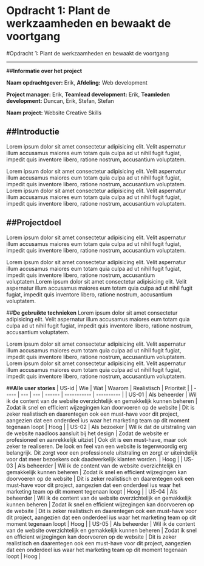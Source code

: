 # Opdracht 1: Plant de werkzaamheden en bewaakt de voortgang

#Opdracht 1: Plant de werkzaamheden en bewaakt de voortgang

---

##**Informatie over het project**

**Naam opdrachtgever:** Erik, 
**Afdeling:** Web development

**Project manager:** Erik, 
**Teamlead development:** Erik, 
**Teamleden development:** Duncan, Erik, Stefan, Stefan

**Naam project:** Website Creative Skills


##**Introductie**
---
Lorem ipsum dolor sit amet consectetur adipisicing elit. Velit aspernatur illum accusamus maiores eum totam quia culpa ad ut nihil fugit fugiat, impedit quis inventore libero, ratione nostrum, accusantium voluptatem.

Lorem ipsum dolor sit amet consectetur adipisicing elit. Velit aspernatur illum accusamus maiores eum totam quia culpa ad ut nihil fugit fugiat, impedit quis inventore libero, ratione nostrum, accusantium voluptatem. Lorem ipsum dolor sit amet consectetur adipisicing elit. Velit aspernatur illum accusamus maiores eum totam quia culpa ad ut nihil fugit fugiat, impedit quis inventore libero, ratione nostrum, accusantium voluptatem.


##**Projectdoel**
---
Lorem ipsum dolor sit amet consectetur adipisicing elit. Velit aspernatur illum accusamus maiores eum totam quia culpa ad ut nihil fugit fugiat, impedit quis inventore libero, ratione nostrum, accusantium voluptatem.

Lorem ipsum dolor sit amet consectetur adipisicing elit. Velit aspernatur illum accusamus maiores eum totam quia culpa ad ut nihil fugit fugiat, impedit quis inventore libero, ratione nostrum, accusantium voluptatem.Lorem ipsum dolor sit amet consectetur adipisicing elit. Velit aspernatur illum accusamus maiores eum totam quia culpa ad ut nihil fugit fugiat, impedit quis inventore libero, ratione nostrum, accusantium voluptatem.


##**De gebruikte technieken**
Lorem ipsum dolor sit amet consectetur adipisicing elit. Velit aspernatur illum accusamus maiores eum totam quia culpa ad ut nihil fugit fugiat, impedit quis inventore libero, ratione nostrum, accusantium voluptatem.

Lorem ipsum dolor sit amet consectetur adipisicing elit. Velit aspernatur illum accusamus maiores eum totam quia culpa ad ut nihil fugit fugiat, impedit quis inventore libero, ratione nostrum, accusantium voluptatem. Lorem ipsum dolor sit amet consectetur adipisicing elit. Velit aspernatur illum accusamus maiores eum totam quia culpa ad ut nihil fugit fugiat, impedit quis inventore libero, ratione nostrum, accusantium voluptatem.

##**Alle user stories**
| US-id | Wie | Wat | Waarom | Realistisch | Prioriteit |
| ----- | --- | --- | ------ | ----------- | ---------- |
| US-01 | Als beheerder | Wil ik de content van de website overzichtelijk en gemakkelijk kunnen beheren | Zodat ik snel en efficient wijzegingen kan doorvoeren op de website | Dit is zeker realistisch en daarentegen ook een must-have voor dit project, aangezien dat een onderdeel ius waar het marketing team op dit moment tegenaan loopt | Hoog |
| US-02 | Als bezoeker | Wil ik dat de uitstraling van de website naadloos aansluit bij het design | Zodat de website er profesioneel en aanrekkelijk uitziet | Ook dit is een must-have, maar ook zeker te realiseren. De look en feel van een website is tegenwoordig erg belangrijk. Dit zorgt voor een professionele uitstraling en zorgt er uiteindelijk voor dat meer bezoekers ook daadwerkelijk klanten worden. | Hoog |
| US-03 | Als beheerder | Wil ik de content van de website overzichtelijk en gemakkelijk kunnen beheren | Zodat ik snel en efficient wijzegingen kan doorvoeren op de website | Dit is zeker realistisch en daarentegen ook een must-have voor dit project, aangezien dat een onderdeel ius waar het marketing team op dit moment tegenaan loopt | Hoog |
| US-04 | Als beheerder | Wil ik de content van de website overzichtelijk en gemakkelijk kunnen beheren | Zodat ik snel en efficient wijzegingen kan doorvoeren op de website | Dit is zeker realistisch en daarentegen ook een must-have voor dit project, aangezien dat een onderdeel ius waar het marketing team op dit moment tegenaan loopt | Hoog |
| US-05 | Als beheerder | Wil ik de content van de website overzichtelijk en gemakkelijk kunnen beheren | Zodat ik snel en efficient wijzegingen kan doorvoeren op de website | Dit is zeker realistisch en daarentegen ook een must-have voor dit project, aangezien dat een onderdeel ius waar het marketing team op dit moment tegenaan loopt | Hoog |